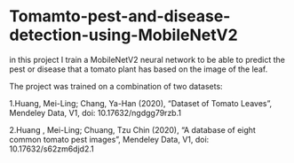 # Tomamto-pest-and-disease-detection-using-MobileNetV2
in this project  I train a MobileNetV2 neural network to be able to predict the pest or disease that a  tomato plant has based on the image of the leaf.

The project was trained on a combination of two datasets:

1.Huang, Mei-Ling; Chang, Ya-Han (2020), “Dataset of Tomato Leaves”, Mendeley Data, V1, doi: 10.17632/ngdgg79rzb.1

2.Huang , Mei-Ling; Chuang, Tzu Chin (2020), “A database of eight common tomato pest images”, Mendeley Data, V1, doi: 10.17632/s62zm6djd2.1
